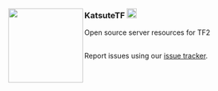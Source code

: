 <div>
    <a href="https://github.com/KatsuteDev">
        <img align="left" width="150" src="https://avatars.githubusercontent.com/u/137957298?v=4">
    </a>
    <h3>KatsuteTF <a href="https://github.com/KatsuteDev"><img src="https://upload.wikimedia.org/wikipedia/commons/thumb/4/48/Team_Fortress_2_style_logo.svg/400px-Team_Fortress_2_style_logo.svg.png" width="20" height="20"></a></h3>
    <p>Open source server resources for TF2</p>
    <h2></h2>
    <p>Report issues using our <a href="https://github.com/KatsuteTF/Issue-Tracker">issue tracker</a>.</p>
</div>